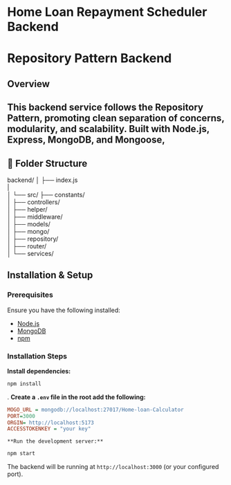 # Home Loan Repayment Scheduler  Backend

#  Repository Pattern Backend

## Overview

This backend service follows the **Repository Pattern**, promoting **clean separation of concerns**, **modularity**, and **scalability**. Built with **Node.js**, **Express**, **MongoDB**, and **Mongoose**, 
---

## 📁 Folder Structure

backend/
│
├── index.js               
|           
│
└── src/
    ├── constants/      
    │
    ├── controllers/     
    │
    ├── helper/          
    │
    ├── middleware/      
    │
    ├── models/          
    │
    ├── mongo/           
    │
    ├── repository/      
    │
    ├── router/          
    │
    └── services/        



## Installation & Setup
### **Prerequisites**
Ensure you have the following installed:
- [Node.js](https://nodejs.org/)
- [MongoDB](https://www.mongodb.com/)
- [npm](https://www.npmjs.com/)

### **Installation Steps**
 **Install dependencies:**
   ```sh
   npm install
   ```
   . **Create a `.env` file in the root  add the following:**
   ```ini
MOGO_URL = mongodb://localhost:27017/Home-loan-Calculator
PORT=3000
ORGIN= http://localhost:5173
ACCESSTOKENKEY = "your key"
   ```



    **Run the development server:**
   ```sh
   npm start
   ```
 The backend will be running at `http://localhost:3000` (or your configured port).


